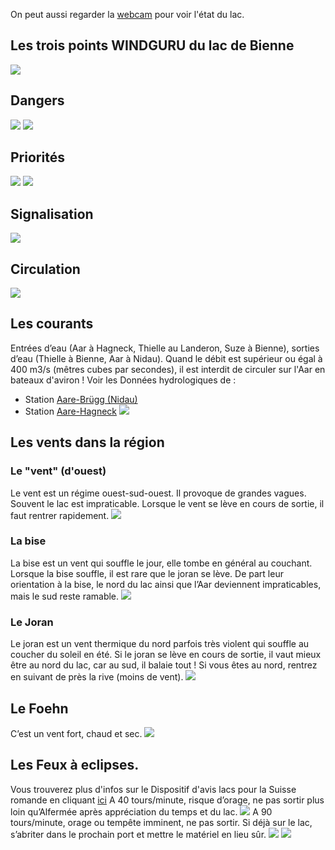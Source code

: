 On peut aussi regarder la [webcam](/club/webcam) pour voir l'état du lac.

## Les trois points WINDGURU du lac de Bienne
![](Slide16.PNG?classes=img-responsive,img-rounded)
## Dangers
![](Slide3.PNG?classes=img-responsive,img-rounded)
![](Slide8.PNG?classes=img-responsive,img-rounded)
## Priorités
![](Slide4.PNG?classes=img-responsive,img-rounded)
![](Slide5.PNG?classes=img-responsive,img-rounded)
## Signalisation
![](Slide6.PNG?classes=img-responsive,img-rounded)
## Circulation
![](Slide7.PNG?classes=img-responsive,img-rounded)
## Les courants
Entrées d’eau (Aar à Hagneck, Thielle au Landeron, Suze à Bienne), sorties d’eau (Thielle à Bienne, Aar à Nidau).
Quand le débit est supérieur ou égal à 400 m3/s (mêtres cubes par secondes), il est interdit de circuler sur l'Aar en bateaux d'aviron !
Voir les Données hydrologiques de :
- Station [Aare-Brügg (Nidau)](https://www.hydrodaten.admin.ch/fr/2029.html#aktuelle_daten)
- Station [Aare-Hagneck](https://www.hydrodaten.admin.ch/fr/2085.html#aktuelle_daten)
![](Slide2.PNG?classes=img-responsive,img-rounded)

## Les vents dans la région
### Le "vent" (d'ouest)
Le vent est un régime ouest-sud-ouest. Il provoque de grandes vagues. Souvent le lac est impraticable. Lorsque le vent se lève en cours de sortie, il faut rentrer rapidement.
![](Slide9.PNG?classes=img-responsive,img-rounded)
### La bise
La bise est un vent qui souffle le jour, elle tombe en général au couchant. Lorsque la bise souffle, il est rare que le joran se lève. De part leur orientation à la bise, le nord du lac ainsi que l’Aar deviennent impraticables, mais le sud reste ramable.
![](Slide10.PNG?classes=img-responsive,img-rounded)
### Le Joran
Le joran est un vent thermique du nord parfois très violent qui souffle au coucher du soleil en été. Si le joran se lève en cours de sortie, il vaut mieux être au nord du lac, car au sud, il balaie tout ! Si vous êtes au nord, rentrez en suivant de près la rive (moins de vent).
![](Slide12.PNG?classes=img-responsive,img-rounded)
## Le Foehn
C’est un vent fort, chaud et sec.
![](Slide11.PNG?classes=img-responsive,img-rounded)
## Les Feux à eclipses.
Vous trouverez plus d'infos sur le Dispositif d'avis lacs pour la Suisse romande en cliquant [ici](http://www.meteosuisse.admin.ch/home.html?tab=alarm)
A 40 tours/minute, risque d’orage, ne pas sortir plus loin qu’Alfermée après appréciation du temps et du lac.
![](Slide13.PNG?classes=img-responsive,img-rounded)
A 90 tours/minute, orage ou tempête imminent, ne pas sortir. Si déjà sur le lac, s’abriter dans le prochain port et mettre le matériel en lieu sûr.
![](Slide14.PNG?classes=img-responsive,img-rounded)
![](Slide15.PNG?classes=img-responsive,img-rounded)
